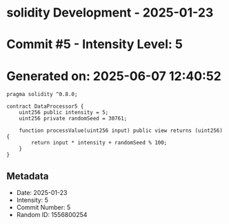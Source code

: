 ﻿# solidity Development - 2025-01-23
# Commit #5 - Intensity Level: 5
# Generated on: 2025-06-07 12:40:52
```solidity
pragma solidity ^0.8.0;

contract DataProcessor5 {
    uint256 public intensity = 5;
    uint256 private randomSeed = 30761;

    function processValue(uint256 input) public view returns (uint256) {
        return input * intensity + randomSeed % 100;
    }
}
```
## Metadata
- Date: 2025-01-23
- Intensity: 5
- Commit Number: 5
- Random ID: 1556800254
